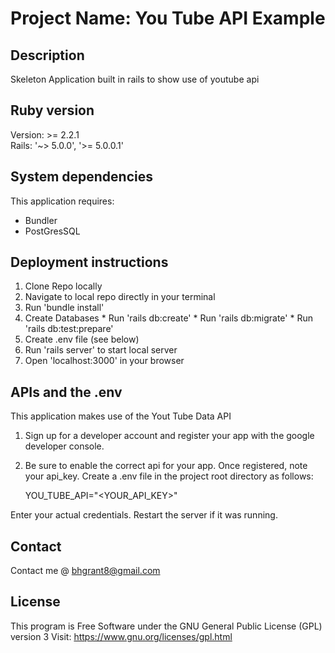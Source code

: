 # Project Name: You Tube API Example

## Description

Skeleton Application built in rails to show use of youtube api

## Ruby version
Version: >= 2.2.1<br>
Rails: '~> 5.0.0', '>= 5.0.0.1'

## System dependencies

This application requires:
  * Bundler
  * PostGresSQL

## Deployment instructions
  1. Clone Repo locally
  2. Navigate to local repo directly in your terminal
  3. Run 'bundle install'
  4. Create Databases
    * Run 'rails db:create'
    * Run 'rails db:migrate'
    * Run 'rails db:test:prepare'
  5. Create .env file (see below)
  6. Run 'rails server' to start local server
  7. Open 'localhost:3000' in your browser

## APIs and the .env
  This application makes use of the Yout Tube Data API
1. Sign up for a developer account and register your app with the google developer console.
2. Be sure to enable the correct api for your app.
Once registered, note your api_key. Create a .env file in the project root directory as follows:

    YOU_TUBE_API="<YOUR_API_KEY>"

Enter your actual credentials. Restart the server if it was running.

## Contact
  Contact me @ <a href="mailto:bhgrant@gmail.com">bhgrant8@gmail.com</a><br>

## License
  This program is Free Software under the GNU General Public License (GPL) version 3
  Visit: https://www.gnu.org/licenses/gpl.html
